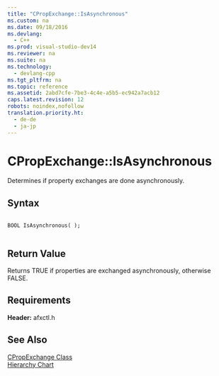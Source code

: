 ```yaml
---
title: "CPropExchange::IsAsynchronous"
ms.custom: na
ms.date: 09/18/2016
ms.devlang: 
  - C++
ms.prod: visual-studio-dev14
ms.reviewer: na
ms.suite: na
ms.technology: 
  - devlang-cpp
ms.tgt_pltfrm: na
ms.topic: reference
ms.assetid: 2abd7cfe-7be3-4c4e-a5b5-ec942a7acb12
caps.latest.revision: 12
robots: noindex,nofollow
translation.priority.ht: 
  - de-de
  - ja-jp
---
```

# CPropExchange::IsAsynchronous
Determines if property exchanges are done asynchronously.  
  
## Syntax  
  
```  
  
BOOL IsAsynchronous( );  
  
```  
  
## Return Value  
 Returns TRUE if properties are exchanged asynchronously, otherwise FALSE.  
  
## Requirements  
 **Header:** afxctl.h  
  
## See Also  
 [CPropExchange Class](../vs140/CPropExchange-Class.md)   
 [Hierarchy Chart](../vs140/Hierarchy-Chart.md)